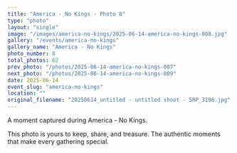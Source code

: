 ```yaml
---
title: "America - No Kings - Photo 8"
type: "photo"
layout: "single"
image: "/images/america-no-kings/2025-06-14-america-no-kings-008.jpg"
gallery: "/events/america-no-kings"
gallery_name: "America - No Kings"
photo_number: 8
total_photos: 62
prev_photo: "/photos/2025-06-14-america-no-kings-007"
next_photo: "/photos/2025-06-14-america-no-kings-009"
date: 2025-06-14
event_slug: "america-no-kings"
location: ""
original_filename: "20250614_untitled - untitled shoot - 5RP_3196.jpg"
---
```


A moment captured during America - No Kings.

This photo is yours to keep, share, and treasure. The authentic moments that make every gathering special.